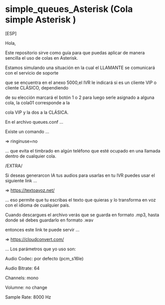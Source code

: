 # simple_queues_Asterisk (Cola simple Asterisk )

[ESP]

Hola,

Este repositorio sirve como guía para que puedas aplicar de manera sencilla el uso de colas en Asterisk.

Estamos simulando una situación en la cual el LLAMANTE se comunicará con el servicio de soporte

que se encuentra en el anexo 5000,el IVR le indicará si es un cliente VIP o cliente CLÁSICO, dependiendo

de su elección marcará el botón 1 o 2 para luego serle asignado a alguna cola, la cola01 corresponde a la

cola VIP y la dos a la CLÁSICA.

En el archivo queues.conf ...

Existe un comando ...

=> ringinuse=no

... que evita el timbrado en algún teléfono que esté ocupado en una llamada dentro de cualquier cola.


/EXTRA/

Si deseas generarcon IA tus audios para usarlas en tu IVR puedes usar el siguiente link ...

=> https://textoavoz.net/

... eso permite que tu escribas el texto que quieras y lo transforma en voz con el idioma de cualquier país.

Cuando descargues el archivo verás que se guarda en formato .mp3, hasta donde sé debes guardarlo en formato .wav

entonces este link te puede servir ...

=> https://cloudconvert.com/

... Los parámetros que yo uso son:

Audio Codec: por defecto (pcm_s16le)

Audio Bitrate: 64

Channels: mono

Volumne: no change

Sample Rate: 8000 Hz


